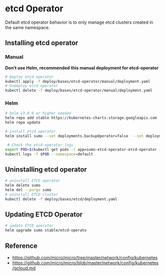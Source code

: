 # etcd Operator

Default etcd operator behavior is to only manage etcd clusters created in the same namespace.

## Installing etcd operator

### Manual

**Don't use Helm, recommended this manual deployment for etcd-operator**

```bash
# Deploy etcd operator
kubectl apply -f deploy/bases/etcd-operator/manual/deployment.yaml
# Undeploy etcd operator
kubectl delete -f deploy/bases/etcd-operator/manual/deployment.yaml
```

### Helm

```bash
# helm v3.0.0 or higher needed
helm repo add stable https://kubernetes-charts.storage.googleapis.com
helm repo update
```

```bash
# install etcd operator
helm install sumo --set deployments.backupOperator=false  --set deployments.restoreOperator=false stable/etcd-operator

 # Check the etcd-operator logs
export POD=$(kubectl get pods -l app=sumo-etcd-operator-etcd-operator --namespace default --output name)
kubectl logs -f $POD --namespace=default
```

## Uninstalling etcd operator

```bash
# uninstall ETCD operator
helm delete sumo
helm del --purge sumo
# uninstall ETCD cluster
kubectl delete -f deploy/bases/etcd/deployment.yaml
```

## Updating ETCD Operator

```bash
# update ETCD operator
helm upgrade sumo stable/etcd-operato
```

## Reference

- https://github.com/micro/micro/tree/master/network/config/kubernetes
- https://github.com/micro/micro/blob/master/network/config/kubernetes/gcloud.md
